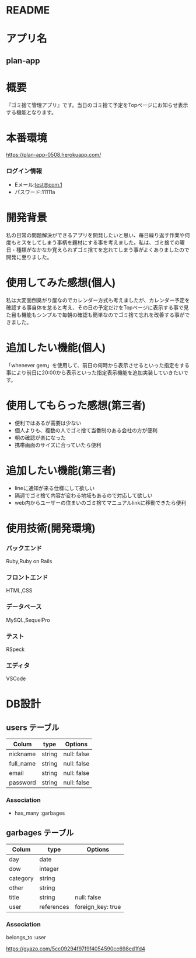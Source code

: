 # README

# アプリ名
## plan-app

# 概要
『ゴミ捨て管理アプリ』です。当日のゴミ捨て予定をTopページにお知らせ表示する機能となります。

# 本番環境
https://plan-app-0508.herokuapp.com/
### ログイン情報
- Eメール:test@com.1
- パスワード:11111a

# 開発背景
私の日常の問題解決ができるアプリを開発したいと思い、毎日繰り返す作業や何度もミスをしてしまう事柄を題材にする事を考えました。私は、ゴミ捨ての曜日・種類がなかなか覚えられずゴミ捨てを忘れてしまう事がよくありましたので開発に至りました。

# 使用してみた感想(個人)
私は大変面倒臭がり屋なのでカレンダー方式も考えましたが、カレンダー予定を確認する事自体を怠ると考え、その日の予定だけをTopページに表示する事で見た目も機能もシンプルで毎朝の確認も簡単なのでゴミ捨て忘れを改善する事ができました。

# 追加したい機能(個人)
「whenever gem」を使用して、前日の何時から表示させるといった指定をする事により前日に20:00から表示といった指定表示機能を追加実装していきたいです。

# 使用してもらった感想(第三者)
- 便利ではあるが需要は少ない
- 個人よりも、複数の人でゴミ捨て当番制のある会社の方が便利
- 朝の確認が楽になった
- 携帯画面のサイズに合っていたら便利

# 追加したい機能(第三者)
- lineに通知が来る仕様にして欲しい
- 隔週でゴミ捨て内容が変わる地域もあるので対応して欲しい
- web内からユーザーの住まいのゴミ捨てマニュアルlinkに移動できたら便利

# 使用技術(開発環境)
### バックエンド
Ruby,Ruby on Rails
### フロントエンド
HTML,CSS
### データベース
MySQL,SequelPro
### テスト
RSpeck
### エディタ
VSCode

# DB設計

## users テーブル

| Colum           | type      | Options     |
| --------------  | ------    | ----------- |
| nickname        | string    | null: false |
| full_name       | string    | null: false |
| email           | string    | null: false |
| password        | string    | null: false |

### Association

- has_many :garbages


## garbages テーブル

| Colum           | type       | Options           |
| --------------  | ------     | -----------       |
| day             | date       |                   |
| dow             | integer    |                   |
| category        | string     |                   |
| other           | string     |                   |
| title           | string     | null: false       |
| user            | references | foreign_key: true |
### Association

belongs_to :user

https://gyazo.com/5cc09294f97f9f4054590ce698ed1fd4

